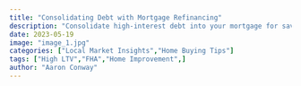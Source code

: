 ```yaml
---
title: "Consolidating Debt with Mortgage Refinancing"
description: "Consolidate high-interest debt into your mortgage for savings."
date: 2023-05-19
image: "image_1.jpg"
categories: ["Local Market Insights","Home Buying Tips"]
tags: ["High LTV","FHA","Home Improvement",]
author: "Aaron Conway"
---
```


